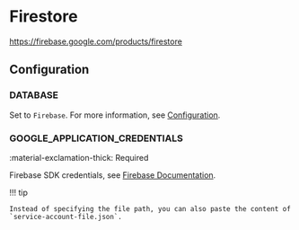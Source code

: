 # Firestore

<https://firebase.google.com/products/firestore>

## Configuration

### DATABASE

Set to `Firebase`. For more information, see [Configuration](../getting-started/configuration.md/#database).

### GOOGLE_APPLICATION_CREDENTIALS

:material-exclamation-thick: Required

Firebase SDK credentials, see [Firebase Documentation](https://firebase.google.com/docs/admin/setup#initialize_the_sdk).

!!! tip

    Instead of specifying the file path, you can also paste the content of `service-account-file.json`.
